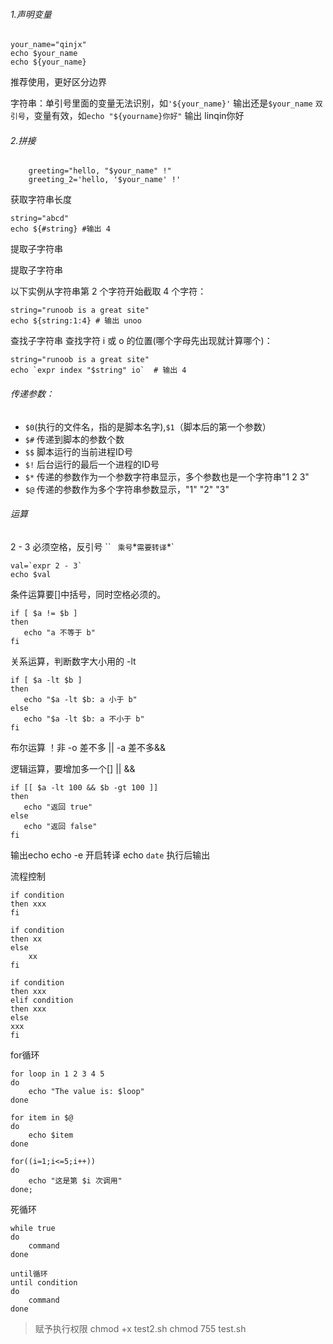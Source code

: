 ###### 1.声明变量

```
your_name="qinjx"
echo $your_name
echo ${your_name} 
```

推荐使用，更好区分边界

字符串：单引号里面的变量无法识别，如`'${your_name}'` 输出还是`$your_name`
	     `双引号`，变量有效，如`echo "${yourname}你好"` 输出 linqin你好

###### 2.拼接

```shell
	greeting="hello, "$your_name" !"
	greeting_2='hello, '$your_name' !'
```

获取字符串长度

```shell
string="abcd"
echo ${#string} #输出 4
```

提取子字符串

提取子字符串

以下实例从字符串第 2 个字符开始截取 4 个字符：

```shell
string="runoob is a great site"
echo ${string:1:4} # 输出 unoo
```

查找子字符串
查找字符 i 或 o 的位置(哪个字母先出现就计算哪个)：

```shell
string="runoob is a great site"
echo `expr index "$string" io`  # 输出 4
```

###### 传递参数：

- `$0`(执行的文件名，指的是脚本名字),​`$1`（脚本后的第一个参数）
- `$#` 传递到脚本的参数个数
- `$$`  脚本运行的当前进程ID号
- `$!`  后台运行的最后一个进程的ID号
- `$*`  传递的参数作为一个参数字符串显示，多个参数也是一个字符串"1 2 3"
- `$@`   传递的参数作为多个字符串参数显示，"1" "2" "3"



###### 运算

2 - 3 必须空格，反引号 ``  `  乘号 `*` 需要转译 `\*`

```shell
val=`expr 2 - 3`
echo $val
```

条件运算要[]中括号，同时空格必须的。

```shell
if [ $a != $b ]
then
   echo "a 不等于 b"
fi
```

关系运算，判断数字大小用的 -lt

```shell
if [ $a -lt $b ]
then
   echo "$a -lt $b: a 小于 b"
else
   echo "$a -lt $b: a 不小于 b"
fi
```

布尔运算
！非
-o 差不多 ||
-a 差不多&&

逻辑运算，要增加多一个[]
||
&&

```shell
if [[ $a -lt 100 && $b -gt 100 ]]
then
   echo "返回 true"
else
   echo "返回 false"
fi
```

输出echo
echo -e 开启转译
echo `date` 执行后输出

流程控制

```shell
if condition
then xxx
fi
```

```shell
if condition
then xx
else
	xx
fi
```

```shell
if condition
then xxx
elif condition
then xxx
else
xxx
fi
```

for循环

```shell
for loop in 1 2 3 4 5
do
    echo "The value is: $loop"
done

for item in $@
do
    echo $item
done

for((i=1;i<=5;i++))
do
    echo "这是第 $i 次调用"
done;
```

死循环

```shell
while true
do
    command
done

until循环
until condition
do
    command
done     
```

> 赋予执行权限
> chmod +x test2.sh 
> chmod 755 test.sh      